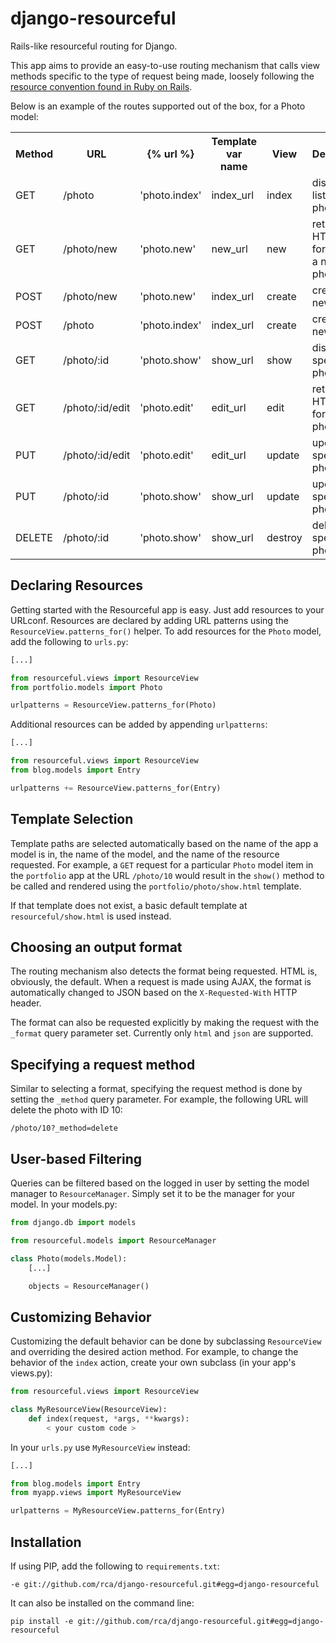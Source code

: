 django-resourceful
==================

Rails-like resourceful routing for Django.

This app aims to provide an easy-to-use routing mechanism that calls view
methods specific to the type of request being made, loosely following
the [resource convention found in Ruby on Rails](http://guides.rubyonrails.org/routing.html).

Below is an example of the routes supported out of the box, for a Photo model:

<table>
    <tr>
        <th>Method</th>
        <th>URL</th>
        <th>{% url %}</th>
        <th>Template var name</th>
        <th>View</th>
        <th>Description</th>
    </tr>
    <tr>
        <td>GET</td>
        <td>/photo</td>
        <td>'photo.index'</td>
        <td>index_url</td>
        <td>index</td>
        <td>display a list of all photos</td>
    </tr>
    <tr>
        <td>GET</td>
        <td>/photo/new</td>
        <td>'photo.new'</td>
        <td>new_url</td>
        <td>new</td>
        <td>return an HTML form for creating a new photo</td>
    </tr>
    <tr>
        <td>POST</td>
        <td>/photo/new</td>
        <td>'photo.new'</td>
        <td>index_url</td>
        <td>create</td>
        <td>create a new photo</td>
    </tr>
    <tr>
        <td>POST</td>
        <td>/photo</td>
        <td>'photo.index'</td>
        <td>index_url</td>
        <td>create</td>
        <td>create a new photo</td>
    </tr>
    <tr>
        <td>GET</td>
        <td>/photo/:id</td>
        <td>'photo.show'</td>
        <td>show_url</td>
        <td>show</td>
        <td>display a specific photo</td>
    </tr>
    <tr>
        <td>GET</td>
        <td>/photo/:id/edit</td>
        <td>'photo.edit'</td>
        <td>edit_url</td>
        <td>edit</td>
        <td>return an HTML form for editing a photo</td>
    </tr>
    <tr>
        <td>PUT</td>
        <td>/photo/:id/edit</td>
        <td>'photo.edit'</td>
        <td>edit_url</td>
        <td>update</td>
        <td>update a specific photo</td>
    </tr>
    <tr>
        <td>PUT</td>
        <td>/photo/:id</td>
        <td>'photo.show'</td>
        <td>show_url</td>
        <td>update</td>
        <td>update a specific photo</td>
    </tr>
    <tr>
        <td>DELETE</td>
        <td>/photo/:id</td>
        <td>'photo.show'</td>
        <td>show_url</td>
        <td>destroy</td>
        <td>delete a specific photo</td>
    </tr>
</table>


Declaring Resources
-------------------

Getting started with the Resourceful app is easy.  Just add resources to your
URLconf.  Resources are declared by adding URL patterns using the
`ResourceView.patterns_for()` helper.  To add resources for the `Photo` model,
add the following to `urls.py`:

```python
[...]

from resourceful.views import ResourceView
from portfolio.models import Photo

urlpatterns = ResourceView.patterns_for(Photo)
```

Additional resources can be added by appending `urlpatterns`:

```python
[...]

from resourceful.views import ResourceView
from blog.models import Entry

urlpatterns += ResourceView.patterns_for(Entry)
```


Template Selection
------------------

Template paths are selected automatically based on the name of the app a model
is in, the name of the model, and the name of the resource requested.  For
example, a `GET` request for a particular `Photo` model item in the `portfolio`
app at the URL `/photo/10` would result in the `show()` method to be called and
rendered using the `portfolio/photo/show.html` template.

If that template does not exist, a basic default template at
`resourceful/show.html` is used instead.


Choosing an output format
-------------------------

The routing mechanism also detects the format being requested.  HTML is,
obviously, the default.  When a request is made using AJAX, the format is
automatically changed to JSON based on the `X-Requested-With` HTTP header.

The format can also be requested explicitly by making the request with the
`_format` query parameter set.  Currently only `html` and `json` are supported.


Specifying a request method
---------------------------

Similar to selecting a format, specifying the request method is done by setting
the `_method` query parameter.  For example, the following URL will delete the
photo with ID 10:

```
/photo/10?_method=delete
```


User-based Filtering
--------------------

Queries can be filtered based on the logged in user by setting the model
manager to `ResourceManager`.  Simply set it to be the manager for your
model.  In your models.py:

```python
from django.db import models

from resourceful.models import ResourceManager

class Photo(models.Model):
    [...]

    objects = ResourceManager()
```


Customizing Behavior
--------------------

Customizing the default behavior can be done by subclassing `ResourceView` and
overriding the desired action method.  For example, to change the behavior of
the `index` action, create your own subclass (in your app's views.py):

```python
from resourceful.views import ResourceView

class MyResourceView(ResourceView):
    def index(request, *args, **kwargs):
        < your custom code >
```

In your `urls.py` use `MyResourceView` instead:

```python
[...]

from blog.models import Entry
from myapp.views import MyResourceView

urlpatterns = MyResourceView.patterns_for(Entry)
```


Installation
------------

If using PIP, add the following to `requirements.txt`:

```
-e git://github.com/rca/django-resourceful.git#egg=django-resourceful
```

It can also be installed on the command line:

```
pip install -e git://github.com/rca/django-resourceful.git#egg=django-resourceful
```
